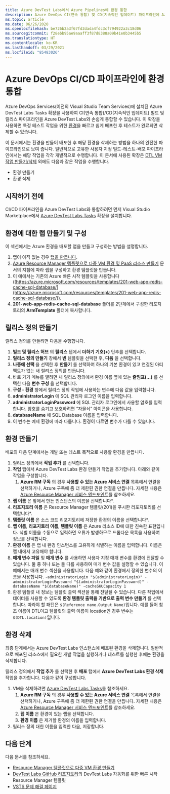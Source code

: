 ```yaml
---
title: Azure DevTest Labs에서 Azure Pipelines에 환경 통합
description: Azure DevOps CI(연속 통합) 및 CD(지속적인 업데이트) 파이프라인에 Azure DevTest Labs 환경을 통합하는 방법을 알아봅니다.
ms.topic: article
ms.date: 06/26/2020
ms.openlocfilehash: be726b2a3f67fd3dada4fdc3cf794922a3c18d06
ms.sourcegitcommit: f28ebb95ae9aaaff3f87d8388a09b41e0b3445b5
ms.translationtype: HT
ms.contentlocale: ko-KR
ms.lasthandoff: 03/29/2021
ms.locfileid: "85483026"
---
```

# <a name="integrate-environments-into-your-azure-devops-cicd-pipelines"></a>Azure DevOps CI/CD 파이프라인에 환경 통합
Azure DevOps Services(이전의 Visual Studio Team Services)에 설치된 Azure DevTest Labs Tasks 확장을 사용하여 CI(연속 통합)/CD(지속적인 업데이트) 빌드 및 릴리스 파이프라인을 Azure DevTest Labs와 손쉽게 통합할 수 있습니다. 이 확장을 사용하면 특정 테스트 작업을 위한 [환경](devtest-lab-test-env.md)을 빠르고 쉽게 배포한 후 테스트가 완료되면 삭제할 수 있습니다. 

이 문서에서는 환경을 만들어 배포한 후 해당 환경을 삭제하는 방법을 하나의 완전한 파이프라인으로 보여 줍니다. 일반적으로 고유한 사용자 지정 빌드-테스트-배포 파이프라인에서는 해당 작업을 각각 개별적으로 수행합니다. 이 문서에 사용된 확장은 [DTL VM 작업 만들기/삭제](devtest-lab-integrate-ci-cd.md) 외에도 다음과 같은 작업을 수행합니다.

- 환경 만들기
- 환경 삭제

## <a name="before-you-begin"></a>시작하기 전에
CI/CD 파이프라인을 Azure DevTest Labs와 통합하려면 먼저 Visual Studio Marketplace에서 [Azure DevTest Labs Tasks](https://marketplace.visualstudio.com/items?itemName=ms-azuredevtestlabs.tasks) 확장을 설치합니다. 

## <a name="create-and-configure-the-lab-for-environments"></a>환경에 대한 랩 만들기 및 구성
이 섹션에서는 Azure 환경을 배포할 랩을 만들고 구성하는 방법을 설명합니다.

1. 랩이 아직 없는 경우 [랩을 만듭니다](devtest-lab-create-lab.md). 
2. [Azure Resource Manager 템플릿으로 다중 VM 환경 및 PaaS 리소스 만들기](devtest-lab-create-environment-from-arm.md) 문서의 지침에 따라 랩을 구성하고 환경 템플릿을 만듭니다.
3. 이 예에서는 기존의 Azure 빠른 시작 템플릿을 사용합니다([https://azure.microsoft.com/resources/templates/201-web-app-redis-cache-sql-database/](https://azure.microsoft.com/resources/templates/201-web-app-redis-cache-sql-database/)).
4. **201-web-app-redis-cache-sql-database** 폴더를 2단계에서 구성한 리포지토리의 **ArmTemplate** 폴더에 복사합니다.

## <a name="create-a-release-definition"></a>릴리스 정의 만들기
릴리스 정의를 만들려면 다음을 수행합니다.

1.  **빌드 및 릴리스 허브** 의 **릴리스** 탭에서 **더하기 기호(+)** 단추를 선택합니다.
2.  **릴리스 정의 만들기** 창에서 **빈** 템플릿을 선택한 후, **다음** 을 선택합니다.
3.  **나중에 선택** 을 선택한 후 **만들기** 를 선택하여 하나의 기본 환경이 있고 연결된 아티팩트가 없는 새 릴리스 정의를 만듭니다.
4.  바로 가기 메뉴를 열려면 새 릴리스 정의에서 환경 이름 옆에 있는 **줄임표(...)** 를 선택한 다음 **변수 구성** 을 선택합니다.
5.  **구성 - 환경** 창에서 릴리스 정의 작업에 사용하는 변수에 다음 값을 입력합니다.
1.  **administratorLogin** 에 SQL 관리자 로그인 이름을 입력합니다.
2.  **administratorLoginPassword** 에 SQL 관리자 로그인에서 사용할 암호를 입력합니다. 암호를 숨기고 보호하려면 “자물쇠” 아이콘을 사용합니다.
3.  **databaseName** 에 SQL Database 이름을 입력합니다.
4.  이 변수는 예제 환경에 따라 다릅니다. 환경이 다르면 변수가 다를 수 있습니다.

## <a name="create-an-environment"></a>환경 만들기
배포의 다음 단계에서는 개발 또는 테스트 목적으로 사용할 환경을 만듭니다.

1. 릴리스 정의에서 **작업 추가** 를 선택합니다.
2. **작업** 탭에서 Azure DevTest Labs 환경 만들기 작업을 추가합니다. 아래와 같이 작업을 구성합니다.
    1. **Azure RM 구독** 의 경우 **사용할 수 있는 Azure 서비스 연결** 목록에서 연결을 선택하거나, Azure 구독에 좀 더 제한된 권한 연결을 만듭니다. 자세한 내용은 [Azure Resource Manager 서비스 엔드포인트](/azure/devops/pipelines/library/service-endpoints)를 참조하세요.
2. **랩 이름** 은 앞에서 만든 인스턴스의 이름을 선택합니다*.
3. **리포지토리 이름** 은 Resource Manager 템플릿(201)을 푸시한 리포지토리를 선택합니다*.
4. **템플릿 이름** 은 소스 코드 리포지토리에 저장한 환경의 이름을 선택합니다*. 
5. **랩 이름**, **리포지토리 이름**, **템플릿 이름** 은 Azure 리소스 ID에 대한 친숙한 표현입니다. 식별 이름을 수동으로 입력하면 오류가 발생하므로 드롭다운 목록을 사용하여 정보를 선택합니다.
6. **환경 이름** 은 랩 내 환경 인스턴스를 고유하게 식별하는 이름을 입력합니다.  이름은 랩 내에서 고유해야 합니다.
7. **매개 변수 파일** 및 **매개 변수** 를 사용하면 사용자 지정 매개 변수를 환경에 전달할 수 있습니다. 둘 중 하나 또는 둘 다를 사용하여 매개 변수 값을 설정할 수 있습니다. 이 예에서는 매개 변수 섹션을 사용합니다. 다음 예와 같이 환경에서 정의한 변수의 이름을 사용합니다. `-administratorLogin "$(administratorLogin)" -administratorLoginPassword "$(administratorLoginPassword)" -databaseName "$(databaseName)" -cacheSKUCapacity 1`
8. 환경 템플릿 내 정보는 템플릿 출력 섹션을 통해 전달될 수 있습니다. 다른 작업에서 데이터를 사용할 수 있도록 **환경 템플릿 출력을 기반으로 출력 변수 만들기** 를 선택합니다. 따라야 할 패턴은 `$(Reference name.Output Name)`입니다. 예를 들어 참조 이름이 DTL이고 템플릿의 출력 이름이 location인 경우 변수는 `$(DTL.location)`입니다.

## <a name="delete-the-environment"></a>환경 삭제
최종 단계에서는 Azure DevTest Labs 인스턴스에 배포된 환경을 삭제합니다. 일반적으로 배포된 리소스에서 필요한 개발 작업을 실행하거나 테스트를 실행한 후에는 환경을 삭제합니다.

릴리스 정의에서 **작업 추가** 를 선택한 후 **배포** 탭에서 **Azure DevTest Labs 환경 삭제** 작업을 추가합니다. 다음과 같이 구성합니다.

1. VM을 삭제하려면 [Azure DevTest Labs Tasks](https://marketplace.visualstudio.com/items?itemName=ms-azuredevtestlabs.tasks)를 참조하세요.
    1. **Azure RM 구독** 의 경우 **사용할 수 있는 Azure 서비스 연결** 목록에서 연결을 선택하거나, Azure 구독에 좀 더 제한된 권한 연결을 만듭니다. 자세한 내용은 [Azure Resource Manager 서비스 엔드포인트](/azure/devops/pipelines/library/service-endpoints)를 참조하세요.
    2. **랩 이름** 은 환경이 있는 랩을 선택합니다.
    3. **환경 이름** 은 제거할 환경의 이름을 입력합니다.
2. 릴리스 정의 대한 이름을 입력한 다음, 저장합니다.

## <a name="next-steps"></a>다음 단계
다음 문서를 참조하세요. 
- [Resource Manager 템플릿으로 다중 VM 환경 만들기](devtest-lab-create-environment-from-arm.md)
- [DevTest Labs GitHub 리포지토리](https://github.com/Azure/azure-quickstart-templates)의 DevTest Labs 자동화를 위한 빠른 시작 Resource Manager 템플릿
- [VSTS 문제 해결 페이지](/azure/devops/pipelines/troubleshooting)

